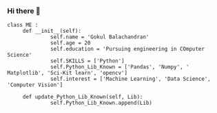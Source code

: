 ### Hi there 👋

<!--
**kpbgokul/kpbgokul** is a ✨ _special_ ✨ repository because its `README.md` (this file) appears on your GitHub profile.

Here are some ideas to get you started:

- 🔭 I’m currently working on ...
- 🌱 I’m currently learning ...
- 👯 I’m looking to collaborate on ...
- 🤔 I’m looking for help with ...
- 💬 Ask me about ...
- 📫 How to reach me: ...
- 😄 Pronouns: ...
- ⚡ Fun fact: ...
-->


    class ME :
         def __init__(self):
                  self.name = 'Gokul Balachandran'
                  self.age = 20
                  self.education = 'Pursuing engineering in COmputer Science'
                  self.SKILLS = ['Python']
                  self.Python_Lib_Known = ['Pandas', 'Numpy', ' Matplotlib', 'Sci-Kit learn', 'opencv']
                  self.interest = ['Machine Learning', 'Data Science', 'Computer Vision']
                  
         def update_Python_Lib_Known(self, Lib):
                  self.Python_Lib_Known.append(Lib)
                  
         
